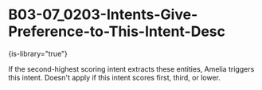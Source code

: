 # B03-07_0203-Intents-Give-Preference-to-This-Intent-Desc

{is-library="true"}

<snippet id="B03-07_0203-Intents-Give-Preference-to-This-Intent-Desc_snippet">



If the second-highest scoring intent extracts these entities, Amelia triggers this intent. Doesn't apply if this intent scores first, third, or lower.


</snippet>